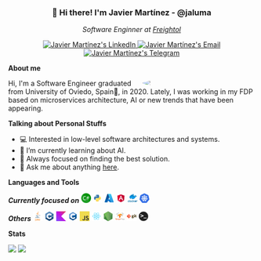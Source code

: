 <h3 align="center">👋 Hi there! I'm Javier Martínez - @jaluma</h3>
<p align="center"><em>Software Enginner at <a href="https://www.freightol.com/">Freightol</a></em></p>
<p align="center">
  <a href="www.linkedin.com/in/jmartinezalvarez">
    <img alt="Javier Martínez's LinkedIn" width="22px" src="https://cdn.jsdelivr.net/npm/simple-icons@v3.0.1/icons/linkedin.svg" />
  </a>
  <a href="mailto:javiermartinezalvarez98@gmail.com">
    <img alt="Javier Martínez's Email" width="22px" src="https://cdn.jsdelivr.net/npm/simple-icons@3.0.1/icons/gmail.svg" />
  </a>
  <a href="https://t.me/JaLuMa98">
    <img alt="Javier Martínez's Telegram" width="22px" src="https://cdn.jsdelivr.net/npm/simple-icons@v3.0.1/icons/telegram.svg" />
  </a>
</p>


**About me**

<img align='right' src="https://i.imgur.com/i2C6V2G.png" width="230" style="border-radius: 50%;">
<p>Hi, I'm a Software Engineer graduated from University of Oviedo, Spain🚀, in 2020. Lately, I was working in my FDP based on microservices architecture, AI or new trends that have been appearing.</p>
  
**Talking about Personal Stuffs**

- 💻 Interested in low-level software architectures and systems.
- 🌱 I’m currently learning about AI. 
- 👯 Always focused on finding the best solution.
- 💬 Ask me about anything [here](https://github.com/jaluma/jaluma/issues).

**Languages and Tools**

***Currently focused on***
<code><img height="20" src="https://raw.githubusercontent.com/github/explore/80688e429a7d4ef2fca1e82350fe8e3517d3494d/topics/csharp/csharp.png"></code>
<code><img height="20" src="https://raw.githubusercontent.com/github/explore/80688e429a7d4ef2fca1e82350fe8e3517d3494d/topics/python/python.png"></code>
<code><img height="20" src="https://raw.githubusercontent.com/github/explore/80688e429a7d4ef2fca1e82350fe8e3517d3494d/topics/azure/azure.png"></code>
<code><img height="20" src="https://raw.githubusercontent.com/github/explore/80688e429a7d4ef2fca1e82350fe8e3517d3494d/topics/angular/angular.png"></code>
<code><img height="20" src="https://raw.githubusercontent.com/github/explore/80688e429a7d4ef2fca1e82350fe8e3517d3494d/topics/docker/docker.png"></code>
<code><img height="20" src="https://raw.githubusercontent.com/github/explore/80688e429a7d4ef2fca1e82350fe8e3517d3494d/topics/kubernetes/kubernetes.png"></code>

***Others***
<code><img height="20" src="https://raw.githubusercontent.com/github/explore/80688e429a7d4ef2fca1e82350fe8e3517d3494d/topics/java/java.png"></code>
<code><img height="20" src="https://raw.githubusercontent.com/github/explore/80688e429a7d4ef2fca1e82350fe8e3517d3494d/topics/cpp/cpp.png"></code>
<code><img height="20" src="https://raw.githubusercontent.com/github/explore/80688e429a7d4ef2fca1e82350fe8e3517d3494d/topics/kotlin/kotlin.png"></code>
<code><img height="20" src="https://raw.githubusercontent.com/github/explore/80688e429a7d4ef2fca1e82350fe8e3517d3494d/topics/c/c.png"></code>
<code><img height="20" src="https://raw.githubusercontent.com/github/explore/80688e429a7d4ef2fca1e82350fe8e3517d3494d/topics/javascript/javascript.png"></code>
<code><img height="20" src="https://raw.githubusercontent.com/github/explore/80688e429a7d4ef2fca1e82350fe8e3517d3494d/topics/react/react.png"></code>
<code><img height="20" src="https://raw.githubusercontent.com/github/explore/80688e429a7d4ef2fca1e82350fe8e3517d3494d/topics/nodejs/nodejs.png"></code>
<code><img height="20" src="https://raw.githubusercontent.com/github/explore/80688e429a7d4ef2fca1e82350fe8e3517d3494d/topics/tensorflow/tensorflow.png"></code>
<code><img height="20" src="https://raw.githubusercontent.com/github/explore/80688e429a7d4ef2fca1e82350fe8e3517d3494d/topics/git/git.png"></code>
<code><img height="20" src="https://raw.githubusercontent.com/github/explore/80688e429a7d4ef2fca1e82350fe8e3517d3494d/topics/terminal/terminal.png"></code>

**Stats**
<p>
  <img height="180em" src="https://github-readme-stats.vercel.app/api?username=jaluma&show_icons=true&hide_border=true&&count_private=true&include_all_commits=true" />
  <img height="180em" src="https://github-readme-stats.vercel.app/api/top-langs/?username=jaluma&show_icons=true&hide_border=true&layout=compact&langs_count=8"/>
</p>
